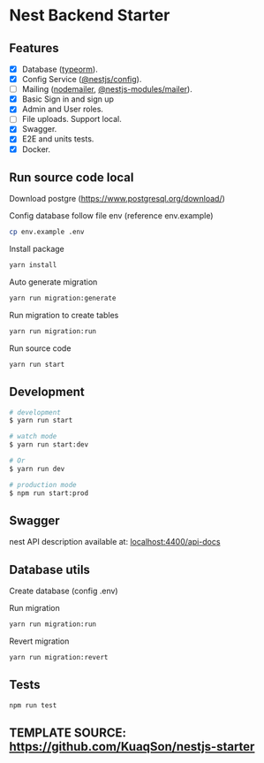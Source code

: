 # Nest Backend Starter

## Features

- [x] Database ([typeorm](https://typeorm.io/)).
- [x] Config Service ([@nestjs/config](https://www.npmjs.com/package/@nestjs/config)).
- [ ] Mailing ([nodemailer](https://www.npmjs.com/package/nodemailer), [@nestjs-modules/mailer](https://www.npmjs.com/package/@nestjs-modules/mailer)).
- [x] Basic Sign in and sign up
- [x] Admin and User roles.
- [ ] File uploads. Support local.
- [x] Swagger.
- [x] E2E and units tests.
- [x] Docker.

## Run source code local

Download postgre (https://www.postgresql.org/download/)

Config database follow file env (reference env.example)

```bash
cp env.example .env
```

Install package
```bash
yarn install
```

Auto generate migration
```bash
yarn run migration:generate
```

Run migration to create tables
```bash
yarn run migration:run
```

Run source code
```bash
yarn run start
```

## Development

```bash
# development
$ yarn run start

# watch mode
$ yarn run start:dev

# Or
$ yarn run dev

# production mode
$ npm run start:prod
```

## Swagger

nest API description available at: [localhost:4400/api-docs](http://localhost:4400/api-docs)

## Database utils

Create database (config .env)

Run migration

```bash
yarn run migration:run
```

Revert migration

```bash
yarn run migration:revert
```

## Tests

```bash
npm run test
```

## TEMPLATE SOURCE: <https://github.com/KuaqSon/nestjs-starter>
